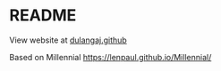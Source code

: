 # README

View website at [dulangaj.github](https://dulangaj.github.io/)

Based on Millennial https://lenpaul.github.io/Millennial/

